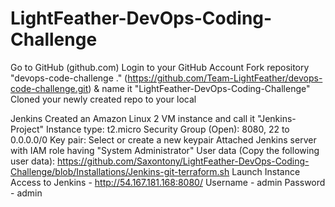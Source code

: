 # LightFeather-DevOps-Coding-Challenge

Go to GitHub (github.com)
Login to your GitHub Account
Fork repository "devops-code-challenge ." (https://github.com/Team-LightFeather/devops-code-challenge.git) & name it "LightFeather-DevOps-Coding-Challenge"
Cloned your newly created repo to your local


Jenkins
Created an Amazon Linux 2 VM instance and call it "Jenkins-Project"
Instance type: t2.micro
Security Group (Open): 8080, 22 to 0.0.0.0/0
Key pair: Select or create a new keypair
Attached Jenkins server with IAM role having "System Administrator"
User data (Copy the following user data): https://github.com/Saxontony/LightFeather-DevOps-Coding-Challenge/blob/Installations/Jenkins-git-terraform.sh
Launch Instance
Access to Jenkins - http://54.167.181.168:8080/
                    Username - admin
                    Password - admin
